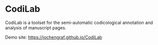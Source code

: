 # CodiLab
CodiLab is a toolset for the semi-automatic codicological annotation and analysis of manuscript pages.

Demo site: https://jochengraf.github.io/CodiLab

